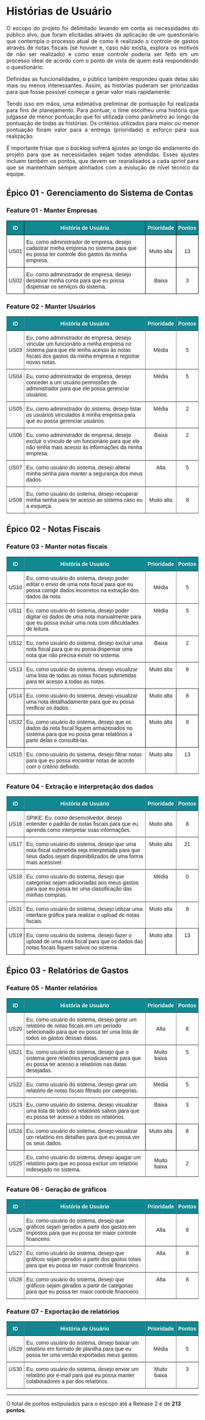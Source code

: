 # Histórias de Usuário
<p align="justify">
O escopo do projeto foi delimitado levando em conta as necessidades do público alvo, que foram elicitadas através da aplicação de um questionário que contempla o processo atual de como é realizado o controle de gastos através de notas fiscais (se houver e, caso não exista, explora os motivos de não ser realizado) e como esse controle poderia ser feito em um processo ideal de acordo com o ponto de vista de quem está respondendo o questionário.
</p>

<p align="justify">
Definidas as funcionalidades, o público também respondeu quais delas são mais ou menos interessantes. Assim, as histórias puderam ser priorizadas para que fosse possível começar a gerar valor mais rapidamente.
</p>

<p align="justify">
Tendo isso em mãos, uma estimativa preliminar de pontuação foi realizada para fins de planejamento. Para pontuar, o time escolheu uma história que julgasse de menor pontuação que foi utilizada como parâmetro ao longo da pontuação de todas as histórias. Os critérios utilizados para maior ou menor pontuação foram valor para a entrega (prioridade) e esforço para sua realização.
</p>

<p align="justify">
É importante frisar que o <i>backlog</i> sofrerá ajustes ao longo do andamento do projeto para que as necessidades sejam todas atendidas. Esses ajustes incluem também os pontos, que devem ser reanalisados a cada <i>sprint</i> para que se mantenham sempre alinhados com a evolução de nível técnico da equipe.
</p>

## Épico 01 - Gerenciamento do Sistema de Contas
### Feature 01 - Manter Empresas

<style type="text/css">
.tg  {border-collapse:collapse;border-spacing:0;}
.tg td{font-family:Arial, sans-serif;font-size:14px;padding:10px 5px;border-style:solid;border-width:1px;overflow:hidden;word-break:normal;border-color:black;}
.tg th{font-family:Arial, sans-serif;font-size:14px;font-weight:normal;padding:10px 5px;border-style:solid;border-width:1px;overflow:hidden;word-break:normal;border-color:black;}
.tg .tg-s6z2{text-align:center}
.tg .tg-wcrb{font-weight:bold;background-color:#0f8891;color:#f7f7f7;text-align:center}
.tg .tg-s268{text-align:left}
</style>
<table class="tg">
  <tr>
    <th class="tg-wcrb">ID</th>
    <th class="tg-wcrb">História de Usuário</th>
    <th class="tg-wcrb">Prioridade</th>
    <th class="tg-wcrb">Pontos</th>
  </tr>
  <tr>
    <td class="tg-s6z2">US01</td>
    <td class="tg-s268">Eu, como administrador de empresa, desejo cadastrar minha empresa no sistema para que eu possa ter controle dos gastos da minha empresa.</td>
    <td class="tg-s6z2">Muito alta</td>
    <td class="tg-s6z2">13</td>
  </tr>
  <tr>
    <td class="tg-s6z2">US02</td>
    <td class="tg-s268">Eu, como administrador de empresa, desejo desativar minha conta para que eu possa dispensar os serviços do sistema.</td>
    <td class="tg-s6z2">Baixa</td>
    <td class="tg-s6z2">3</td>
  </tr>
</table>

### Feature 02 - Manter Usuários

<style type="text/css">
.tg  {border-collapse:collapse;border-spacing:0;}
.tg td{font-family:Arial, sans-serif;font-size:14px;padding:10px 5px;border-style:solid;border-width:1px;overflow:hidden;word-break:normal;border-color:black;}
.tg th{font-family:Arial, sans-serif;font-size:14px;font-weight:normal;padding:10px 5px;border-style:solid;border-width:1px;overflow:hidden;word-break:normal;border-color:black;}
.tg .tg-c3ow{border-color:inherit;text-align:center;vertical-align:top}
.tg .tg-uys7{border-color:inherit;text-align:center}
.tg .tg-ukcy{font-weight:bold;background-color:#0f8891;color:#f7f7f7;border-color:inherit;text-align:center}
.tg .tg-xldj{border-color:inherit;text-align:left}
.tg .tg-0pky{border-color:inherit;text-align:left;vertical-align:top}
</style>
<table class="tg">
  <tr>
    <th class="tg-ukcy">ID</th>
    <th class="tg-ukcy">História de Usuário</th>
    <th class="tg-ukcy">Prioridade</th>
    <th class="tg-ukcy">Pontos</th>
  </tr>
  <tr>
    <td class="tg-uys7">US03</td>
    <td class="tg-xldj">Eu, como administrador de empresa, desejo vincular um funcionário a minha empresa no sistema para que ele tenha acesso às notas fiscais dos gastos da minha empresa e registrar novas notas.</td>
    <td class="tg-uys7">Média</td>
    <td class="tg-uys7">5</td>
  </tr>
  <tr>
    <td class="tg-c3ow">US04</td>
    <td class="tg-0pky">Eu, como administrador de empresa, desejo conceder a um usuário permissões de administrador para que ele possa gerenciar usuários.</td>
    <td class="tg-c3ow">Média</td>
    <td class="tg-c3ow">5</td>
  </tr>
  <tr>
    <td class="tg-c3ow">US05</td>
    <td class="tg-0pky">Eu, como administrador do sistema, desejo listar os usuários vinculados à minha empresa para que eu possa gerenciar usuários.</td>
    <td class="tg-c3ow">Média</td>
    <td class="tg-c3ow">2</td>
  </tr>
  <tr>
    <td class="tg-c3ow">US06</td>
    <td class="tg-0pky">Eu, como administrador de empresa, desejo excluir o vínculo de um funcionário para que ele não tenha mais acesso às informações da minha empresa.</td>
    <td class="tg-c3ow">Baixa</td>
    <td class="tg-c3ow">2</td>
  </tr>
  <tr>
    <td class="tg-c3ow">US07</td>
    <td class="tg-0pky">Eu, como usuário do sistema, desejo alterar minha senha para manter a segurança dos meus dados.</td>
    <td class="tg-c3ow">Alta</td>
    <td class="tg-c3ow">5</td>
  </tr>
  <tr>
    <td class="tg-uys7">US08</td>
    <td class="tg-xldj">Eu, como usuário do sistema, desejo recuperar minha senha para ter acesso ao sistema caso eu a esqueça.</td>
    <td class="tg-uys7">Muito alta</td>
    <td class="tg-uys7">8</td>
  </tr>
</table>

## Épico 02 - Notas Fiscais
### Feature 03 - Manter notas fiscais
<style type="text/css">
.tg  {border-collapse:collapse;border-spacing:0;}
.tg td{font-family:Arial, sans-serif;font-size:14px;padding:10px 5px;border-style:solid;border-width:1px;overflow:hidden;word-break:normal;border-color:black;}
.tg th{font-family:Arial, sans-serif;font-size:14px;font-weight:normal;padding:10px 5px;border-style:solid;border-width:1px;overflow:hidden;word-break:normal;border-color:black;}
.tg .tg-baqh{text-align:center;vertical-align:top}
.tg .tg-c3ow{border-color:inherit;text-align:center;vertical-align:top}
.tg .tg-uys7{border-color:inherit;text-align:center}
.tg .tg-ukcy{font-weight:bold;background-color:#0f8891;color:#f7f7f7;border-color:inherit;text-align:center}
.tg .tg-xldj{border-color:inherit;text-align:left}
.tg .tg-0pky{border-color:inherit;text-align:left;vertical-align:top}
.tg .tg-0lax{text-align:left;vertical-align:top}
</style>
<table class="tg">
  <tr>
    <th class="tg-ukcy">ID</th>
    <th class="tg-ukcy">História de Usuário</th>
    <th class="tg-ukcy">Prioridade</th>
    <th class="tg-ukcy">Pontos</th>
  </tr>
  <tr>
    <td class="tg-uys7">US10</td>
    <td class="tg-xldj">Eu, como usuário do sistema, desejo poder editar o envio de uma nota fiscal para que eu possa corrigir dados incorretos na extração dos dados da nota.</td>
    <td class="tg-uys7">Média</td>
    <td class="tg-uys7">5</td>
  </tr>
  <tr>
    <td class="tg-c3ow">US11</td>
    <td class="tg-0pky">Eu, como usuário do sistema, desejo poder digitar os dados de uma nota manualmente para que eu possa incluir uma nota com dificuldades de leitura.</td>
    <td class="tg-c3ow">Média</td>
    <td class="tg-c3ow">5</td>
  </tr>
  <tr>
    <td class="tg-c3ow">US12</td>
    <td class="tg-0pky">Eu, como usuário do sistema, desejo excluir uma nota fiscal para que eu possa dispensar uma nota que não precisa exisitr no sistema.</td>
    <td class="tg-c3ow">Baixa</td>
    <td class="tg-c3ow">2</td>
  </tr>
  <tr>
    <td class="tg-c3ow">US13</td>
    <td class="tg-0pky">Eu, como usuário do sistema, desejo visualizar uma lista de todas as notas fiscais submetidas para ter acesso a todas as notas.</td>
    <td class="tg-c3ow">Muito alta</td>
    <td class="tg-c3ow">8</td>
  </tr>
  <tr>
    <td class="tg-baqh">US14</td>
    <td class="tg-0lax">Eu, como usuário do sistema, desejo visualizar uma nota detalhadamente para que eu possa verificar os dados.</td>
    <td class="tg-baqh">Muito alta</td>
    <td class="tg-baqh">8</td>
  </tr>
  <tr>
    <td class="tg-baqh">US32</td>
    <td class="tg-0lax">Eu, como usuário do sistema, desejo que os dados da nota fiscal fiquem armazenados no sistema para que eu possa gerar relatórios a partir delas e consultá-las.</td>
    <td class="tg-baqh">Muito alta</td>
    <td class="tg-baqh">8</td>
  </tr>
  <tr>
    <td class="tg-c3ow">US15</td>
    <td class="tg-0pky">Eu, como usuário do sistema, desejo filtrar notas para que eu possa encontrar notas de acordo com o critério definido.</td>
    <td class="tg-c3ow">Muito alta</td>
    <td class="tg-c3ow">13</td>
  </tr>
</table>

### Feature 04 - Extração e interpretação dos dados
<style type="text/css">
.tg  {border-collapse:collapse;border-spacing:0;}
.tg td{font-family:Arial, sans-serif;font-size:14px;padding:10px 5px;border-style:solid;border-width:1px;overflow:hidden;word-break:normal;border-color:black;}
.tg th{font-family:Arial, sans-serif;font-size:14px;font-weight:normal;padding:10px 5px;border-style:solid;border-width:1px;overflow:hidden;word-break:normal;border-color:black;}
.tg .tg-baqh{text-align:center;vertical-align:top}
.tg .tg-c3ow{border-color:inherit;text-align:center;vertical-align:top}
.tg .tg-uys7{border-color:inherit;text-align:center}
.tg .tg-ukcy{font-weight:bold;background-color:#0f8891;color:#f7f7f7;border-color:inherit;text-align:center}
.tg .tg-xldj{border-color:inherit;text-align:left}
.tg .tg-0pky{border-color:inherit;text-align:left;vertical-align:top}
.tg .tg-0lax{text-align:left;vertical-align:top}
</style>
<table class="tg">
  <tr>
    <th class="tg-ukcy">ID</th>
    <th class="tg-ukcy">História de Usuário</th>
    <th class="tg-ukcy">Prioridade</th>
    <th class="tg-ukcy">Pontos</th>
  </tr>
  <tr>
    <td class="tg-uys7">US16</td>
    <td class="tg-xldj">SPIKE: Eu, como desenvolvedor, desejo entender o padrão de notas fiscais para que eu aprenda como interpretar suas informações.</td>
    <td class="tg-uys7">Muito alta</td>
    <td class="tg-uys7">8</td>
  </tr>
  <tr>
    <td class="tg-c3ow">US17</td>
    <td class="tg-0pky">Eu, como usuário do sistema, desejo que uma nota fiscal submetida seja interpretada para que seus dados sejam disponibilizados de uma forma mais acessível. </td>
    <td class="tg-c3ow">Muito alta</td>
    <td class="tg-c3ow">21</td>
  </tr>
  <tr>
    <td class="tg-c3ow">US18</td>
    <td class="tg-0pky">Eu, como usuário do sistema, desejo que categorias sejam adicionadas aos meus gastos para que eu possa ter uma classificação das minhas compras.</td>
    <td class="tg-c3ow">Média</td>
    <td class="tg-c3ow">0</td>
  </tr>
  <tr>
    <td class="tg-c3ow">US31</td>
    <td class="tg-0pky">Eu, como usuário do sistema, desejo utilizar uma interface gráfica para realizar o upload de notas fiscais.</td>
    <td class="tg-c3ow">Muito alta</td>
    <td class="tg-c3ow">8</td>
  </tr>
  <tr>
    <td class="tg-baqh">US19</td>
    <td class="tg-0lax">Eu, como usuário do sistema, desejo fazer o upload de uma nota fiscal para que os dados das notas fiscais fiquem salvos no sistema.</td>
    <td class="tg-baqh">Muito alta</td>
    <td class="tg-baqh">13</td>
  </tr>
</table>

## Épico 03 - Relatórios de Gastos
### Feature 05 - Manter relatórios
<style type="text/css">
.tg  {border-collapse:collapse;border-spacing:0;}
.tg td{font-family:Arial, sans-serif;font-size:14px;padding:10px 5px;border-style:solid;border-width:1px;overflow:hidden;word-break:normal;border-color:black;}
.tg th{font-family:Arial, sans-serif;font-size:14px;font-weight:normal;padding:10px 5px;border-style:solid;border-width:1px;overflow:hidden;word-break:normal;border-color:black;}
.tg .tg-baqh{text-align:center;vertical-align:top}
.tg .tg-c3ow{border-color:inherit;text-align:center;vertical-align:top}
.tg .tg-uys7{border-color:inherit;text-align:center}
.tg .tg-ukcy{font-weight:bold;background-color:#0f8891;color:#f7f7f7;border-color:inherit;text-align:center}
.tg .tg-xldj{border-color:inherit;text-align:left}
.tg .tg-0pky{border-color:inherit;text-align:left;vertical-align:top}
.tg .tg-0lax{text-align:left;vertical-align:top}
</style>
<table class="tg">
  <tr>
    <th class="tg-ukcy">ID</th>
    <th class="tg-ukcy">História de Usuário</th>
    <th class="tg-ukcy">Prioridade</th>
    <th class="tg-ukcy">Pontos</th>
  </tr>
  <tr>
    <td class="tg-uys7">US20</td>
    <td class="tg-xldj">Eu, como usuário do sistema, desejo gerar um relatório de notas fiscais em um período selecionado para que eu possa ter uma lista de todos os gastos dessas datas.</td>
    <td class="tg-uys7">Alta</td>
    <td class="tg-uys7">8</td>
  </tr>
  <tr>
    <td class="tg-c3ow">US21</td>
    <td class="tg-0pky">Eu, como usuário do sistema, desejo que o sistema gere relatórios periodicamente para que eu possa ter acesso a relatórios nas datas desejadas.</td>
    <td class="tg-c3ow">Muito baixa</td>
    <td class="tg-c3ow">5</td>
  </tr>
  <tr>
    <td class="tg-c3ow">US22</td>
    <td class="tg-0pky">Eu, como usuário do sistema, desejo gerar um relatório de notas fiscais filtrado por categorias.</td>
    <td class="tg-c3ow">Média</td>
    <td class="tg-c3ow">5</td>
  </tr>
  <tr>
    <td class="tg-c3ow">US23</td>
    <td class="tg-0pky">Eu, como usuário do sistema, desejo visualizar uma lista de todos os relatórios salvos para que eu possa ter acesso a todos os relatórios.</td>
    <td class="tg-c3ow">Baixa</td>
    <td class="tg-c3ow">3</td>
  </tr>
  <tr>
    <td class="tg-baqh">US24</td>
    <td class="tg-0lax">Eu, como usuário do sistema, desejo visualizar um relatório em detalhes para que eu possa ver os seus dados.</td>
    <td class="tg-baqh">Muito alta</td>
    <td class="tg-baqh">8</td>
  </tr>
    <tr>
    <td class="tg-uys7">US25</td>
    <td class="tg-xldj">Eu, como usuário do sistema, desejo apagar um relatório para que eu possa excluir um relatório indesejado no sistema.</td>
    <td class="tg-uys7">Muito baixa</td>
    <td class="tg-uys7">2</td>
  </tr>
</table>

### Feature 06 - Geração de gráficos
<style type="text/css">
.tg  {border-collapse:collapse;border-spacing:0;}
.tg td{font-family:Arial, sans-serif;font-size:14px;padding:10px 5px;border-style:solid;border-width:1px;overflow:hidden;word-break:normal;border-color:black;}
.tg th{font-family:Arial, sans-serif;font-size:14px;font-weight:normal;padding:10px 5px;border-style:solid;border-width:1px;overflow:hidden;word-break:normal;border-color:black;}
.tg .tg-c3ow{border-color:inherit;text-align:center;vertical-align:top}
.tg .tg-uys7{border-color:inherit;text-align:center}
.tg .tg-ukcy{font-weight:bold;background-color:#0f8891;color:#f7f7f7;border-color:inherit;text-align:center}
.tg .tg-xldj{border-color:inherit;text-align:left}
.tg .tg-0pky{border-color:inherit;text-align:left;vertical-align:top}
</style>
<table class="tg">
  <tr>
    <th class="tg-ukcy">ID</th>
    <th class="tg-ukcy">História de Usuário</th>
    <th class="tg-ukcy">Prioridade</th>
    <th class="tg-ukcy">Pontos</th>
  </tr>
  <tr>
    <td class="tg-uys7">US26</td>
    <td class="tg-xldj">Eu, como usuário do sistema, desejo que gráficos sejam gerados a partir dos gastos em impostos para que eu possa ter maior controle financeiro.</td>
    <td class="tg-uys7">Alta</td>
    <td class="tg-uys7">8</td>
  </tr>
  <tr>
    <td class="tg-c3ow">US27</td>
    <td class="tg-0pky">Eu, como usuário do sistema, desejo que gráficos sejam gerados a partir dos gastos totais para que eu possa ter maior controle financeiro.</td>
    <td class="tg-c3ow">Alta</td>
    <td class="tg-c3ow">8</td>
  </tr>
  <tr>
    <td class="tg-c3ow">US28</td>
    <td class="tg-0pky">Eu, como usuário do sistema, desejo que gráficos sejam gerados a partir de categorias para que eu possa ter maior controle financeiro.</td>
    <td class="tg-c3ow">Alta</td>
    <td class="tg-c3ow">8</td>
  </tr>
</table>

### Feature 07 - Exportação de relatórios
<style type="text/css">
.tg  {border-collapse:collapse;border-spacing:0;}
.tg td{font-family:Arial, sans-serif;font-size:14px;padding:10px 5px;border-style:solid;border-width:1px;overflow:hidden;word-break:normal;border-color:black;}
.tg th{font-family:Arial, sans-serif;font-size:14px;font-weight:normal;padding:10px 5px;border-style:solid;border-width:1px;overflow:hidden;word-break:normal;border-color:black;}
.tg .tg-c3ow{border-color:inherit;text-align:center;vertical-align:top}
.tg .tg-uys7{border-color:inherit;text-align:center}
.tg .tg-ukcy{font-weight:bold;background-color:#0f8891;color:#f7f7f7;border-color:inherit;text-align:center}
.tg .tg-xldj{border-color:inherit;text-align:left}
.tg .tg-0pky{border-color:inherit;text-align:left;vertical-align:top}
</style>
<table class="tg">
  <tr>
    <th class="tg-ukcy">ID</th>
    <th class="tg-ukcy">História de Usuário</th>
    <th class="tg-ukcy">Prioridade</th>
    <th class="tg-ukcy">Pontos</th>
  </tr>
  <tr>
    <td class="tg-uys7">US29</td>
    <td class="tg-xldj">Eu, como usuário do sistema, desejo baixar um relatório em formato de planilha para que eu possa ter uma versão exportadas meus gastos.</td>
    <td class="tg-uys7">Média</td>
    <td class="tg-uys7">5</td>
  </tr>
  <tr>
    <td class="tg-c3ow">US30</td>
    <td class="tg-0pky">Eu, como usuário do sistema, desejo enviar um relatório por e-mail para que eu possa manter colaboradores a par dos relatórios.</td>
    <td class="tg-c3ow">Muito baixa</td>
    <td class="tg-c3ow">3</td>
  </tr>
</table>

***
O total de pontos estipulados para o escopo até a Release 2 é de **213 pontos**.